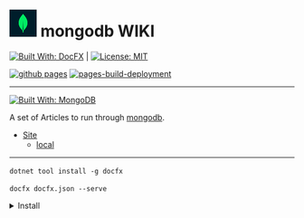 # ![mongodb](images/48x48.png "mongodb") mongodb WIKI

[![Built With: DocFX](https://img.shields.io/badge/Built_With-DocFX-yellowgreen.svg?style=for-the-badge)](https://dotnet.github.io/docfx/)
|
[![License: MIT](https://img.shields.io/badge/License-MIT-lightgrey.svg?style=for-the-badge)](https://opensource.org/licenses/MIT)

[![github pages](https://github.com/alex-hedley/mongodb-wiki/actions/workflows/build-site.yml/badge.svg)](https://github.com/alex-hedley/mongodb-wiki/actions/workflows/build-site.yml)
[![pages-build-deployment](https://github.com/alex-hedley/mongodb-wiki/actions/workflows/pages/pages-build-deployment/badge.svg)](https://github.com/alex-hedley/mongodb-wiki/actions/workflows/pages/pages-build-deployment)

---

[![Built With: MongoDB](https://img.shields.io/badge/MongoDB-%234ea94b.svg?style=for-the-badge&logo=mongodb&logoColor=white)](https://www.mongodb.com)

A set of Articles to run through [mongodb](https://www.mongodb.com/).

- [Site](https://alex-hedley.github.io/mongodb-wiki)
  - [local](http://localhost:8080)

---

`dotnet tool install -g docfx`

`docfx docfx.json --serve`

<details>
<summary>Install</summary>

Init:
`docfx init -q`

`mono /Users/alexhedley/Documents/APPS/docfx/docfx.exe init -q`

Build:
`docfx docfx.json`

Serve:
`docfx serve _site`

`mono /Users/alexhedley/Documents/APPS/docfx/docfx.exe serve _site`

`docfx docfx.json --serve`

`mono /Users/alexhedley/Documents/APPS/docfx/docfx.exe docfx.json --serve`

---

Get the path to *docfx* and run with *mono*:

`mono /Users/alexhedley/Documents/APPS/docfx/docfx.exe docfx.json --serve`
</details>
